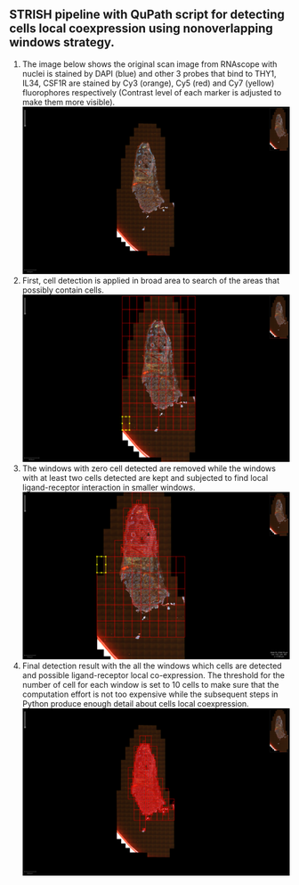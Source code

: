 ## STRISH pipeline with QuPath script for detecting cells local coexpression using nonoverlapping windows strategy. 


1. The image below shows the original scan image from RNAscope with nuclei is stained by DAPI (blue) and other 3 probes that bind to THY1, IL34, CSF1R are stained  by Cy3 (orange), Cy5 (red) and Cy7 (yellow) fluorophores respectively (Contrast level of each marker is adjusted to make them more visible).
<a id="step0">![Step 0](/figures/scene1_original_img.png)</a>
2. First, cell detection is applied in broad area to search of the areas that possibly contain cells. 
<a id="step1">![Step 1](/figures/scene1_step1_img.png)</a>
3. The windows with zero cell detected are removed while the windows with at least two cells detected are kept and subjected to find local ligand-receptor interaction in smaller windows.  
<a id="step2">![Step 2](/figures/scene1_step2_img.png)</a>
4. Final detection result with the all the windows which cells are detected and possible ligand-receptor local co-expression. The threshold for the number of cell for each window is set to 10 cells to make sure that the computation effort is not too expensive while the subsequent steps in Python produce enough detail about cells local coexpression.     
<a id="step3">![LR interation](/figures/scene1_final_img.png )</a>
